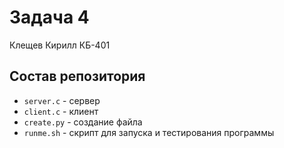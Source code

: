 # Задача 4

Клещев Кирилл КБ-401

## Состав репозитория

- `server.c` - сервер
- `client.c` - клиент
- `create.py` - создание файла
- `runme.sh` - скрипт для запуска и тестирования программы

